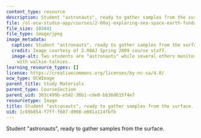 ```yaml
---
content_type: resource
description: Student "astronauts", ready to gather samples from the surface.
file: /ol-ocw-studio-app/courses/2-00aj-exploring-sea-space-earth-fundamentals-of-engineering-design-spring-2009/1c69b854f7fff687d900e081a114fbfb_2.jpeg
file_size: 103841
file_type: image/jpeg
image_metadata:
  caption: Student "astronauts", ready to gather samples from the surface.
  credit: Image courtesy of 2.00AJ Spring 2009 course staff.
  image-alt: Two students are "astronauts" while several others monitor their progress
    with walkie-talkies.
learning_resource_types: []
license: https://creativecommons.org/licenses/by-nc-sa/4.0/
ocw_type: OCWImage
parent_title: Study Materials
parent_type: CourseSection
parent_uid: 303c499b-e5d2-36b1-cde0-bb36d615f4e7
resourcetype: Image
title: Student "astronauts", ready to gather samples from the surface.
uid: 1c69b854-f7ff-f687-d900-e081a114fbfb
---
```

Student "astronauts", ready to gather samples from the surface.